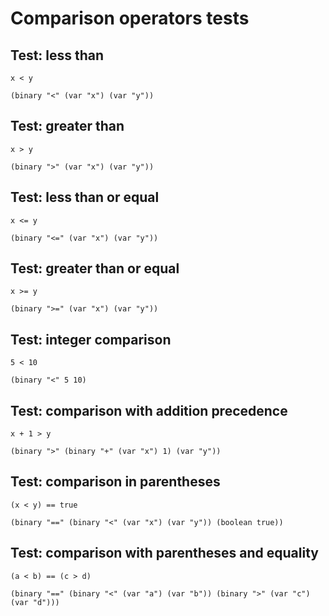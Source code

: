 # Comparison operators tests

## Test: less than
```zong-expr
x < y
```
```ast
(binary "<" (var "x") (var "y"))
```

## Test: greater than
```zong-expr
x > y
```
```ast
(binary ">" (var "x") (var "y"))
```

## Test: less than or equal
```zong-expr
x <= y
```
```ast
(binary "<=" (var "x") (var "y"))
```

## Test: greater than or equal
```zong-expr
x >= y
```
```ast
(binary ">=" (var "x") (var "y"))
```

## Test: integer comparison
```zong-expr
5 < 10
```
```ast
(binary "<" 5 10)
```

## Test: comparison with addition precedence
```zong-expr
x + 1 > y
```
```ast
(binary ">" (binary "+" (var "x") 1) (var "y"))
```

## Test: comparison in parentheses
```zong-expr
(x < y) == true
```
```ast
(binary "==" (binary "<" (var "x") (var "y")) (boolean true))
```

## Test: comparison with parentheses and equality
```zong-expr
(a < b) == (c > d)
```
```ast
(binary "==" (binary "<" (var "a") (var "b")) (binary ">" (var "c") (var "d")))
```